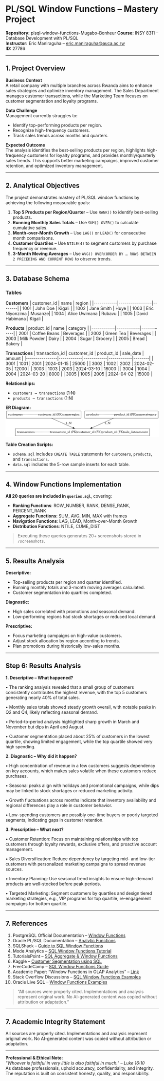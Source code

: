 # PL/SQL Window Functions – Mastery Project

**Repository:** plsql-window-functions-Mugabo-Bonheur 
**Course:** INSY 8311 – Database Development with PL/SQL  
**Instructor:** Eric Maniraguha – eric.maniraguha@auca.ac.rw  
**ID:** 27786

---

## 1. Project Overview

**Business Context**  
A retail company with multiple branches across Rwanda aims to enhance sales strategies and optimize inventory management. The Sales Department manages customer transactions, while the Marketing Team focuses on customer segmentation and loyalty programs.

**Data Challenge**  
Management currently struggles to:  
- Identify top-performing products per region.  
- Recognize high-frequency customers.  
- Track sales trends across months and quarters.  

**Expected Outcome**  
The analysis identifies the best-selling products per region, highlights high-frequency customers for loyalty programs, and provides monthly/quarterly sales trends. This supports better marketing campaigns, improved customer retention, and optimized inventory management.

---

## 2. Analytical Objectives

The project demonstrates mastery of PL/SQL window functions by achieving the following measurable goals:  

1. **Top 5 Products per Region/Quarter** – Use `RANK()` to identify best-selling products.  
2. **Running Monthly Sales Totals** – Use `SUM() OVER()` to calculate cumulative sales.  
3. **Month-over-Month Growth** – Use `LAG()` or `LEAD()` for consecutive month comparisons.  
4. **Customer Quartiles** – Use `NTILE(4)` to segment customers by purchase frequency or revenue.  
5. **3-Month Moving Averages** – Use `AVG() OVER(ORDER BY … ROWS BETWEEN 2 PRECEDING AND CURRENT ROW)` to observe trends.

---

## 3. Database Schema

### Tables

**Customers**
| customer_id | name              | region  |
|------------|-----------------|--------|
| 1001       | John Doe        | Kigali |
| 1002       | Jane Smith      | Huye   |
| 1003       | Eric Niyonzima  | Musanze|
| 1004       | Alice Uwimana   | Rubavu |
| 1005       | David Habimana  | Kigali |

**Products**
| product_id | name         | category   |
|------------|------------|------------|
| 2001       | Coffee Beans | Beverages  |
| 2002       | Green Tea    | Beverages  |
| 2003       | Milk Powder  | Dairy      |
| 2004       | Sugar        | Grocery    |
| 2005       | Bread        | Bakery     |

**Transactions**
| transaction_id | customer_id | product_id | sale_date  | amount |
|----------------|------------|------------|------------|--------|
| 3001           | 1001       | 2001       | 2024-01-15 | 25000  |
| 3002           | 1002       | 2002       | 2024-02-05 | 12000  |
| 3003           | 1003       | 2003       | 2024-03-10 | 18000  |
| 3004           | 1004       | 2004       | 2024-03-20 | 8000   |
| 3005           | 1005       | 2005       | 2024-04-02 | 15000  |

**Relationships:**  
- `customers → transactions` (1:N)  
- `products → transactions` (1:N)  

**ER Diagram:**  
![ER Diagram](Screenshots/er_diagram.png)  

**Table Creation Scripts:**  
- `schema.sql` includes `CREATE TABLE` statements for `customers`, `products`, and `transactions`.  
- `data.sql` includes the 5-row sample inserts for each table.

---

## 4. Window Functions Implementation

**All 20 queries are included in `queries.sql`**, covering:

- **Ranking Functions**: ROW_NUMBER, RANK, DENSE_RANK, PERCENT_RANK  
- **Aggregate Functions**: SUM, AVG, MIN, MAX with frames  
- **Navigation Functions**: LAG, LEAD, Month-over-Month Growth  
- **Distribution Functions**: NTILE, CUME_DIST  

> Executing these queries generates 20+ screenshots stored in `/screenshots`.

---

## 5. Results Analysis

**Descriptive:**  
- Top-selling products per region and quarter identified.  
- Running monthly totals and 3-month moving averages calculated.  
- Customer segmentation into quartiles completed.  

**Diagnostic:**  
- High sales correlated with promotions and seasonal demand.  
- Low-performing regions had stock shortages or reduced local demand.  

**Prescriptive:**  
- Focus marketing campaigns on high-value customers.  
- Adjust stock allocation by region according to trends.  
- Plan promotions during historically low-sales months.

---
## Step 6: Results Analysis 

**1. Descriptive – What happened?**

•	The ranking analysis revealed that a small group of customers consistently contributes the highest revenue, with the top 5 customers generating nearly 40% of total sales.

•	Monthly sales totals showed steady growth overall, with notable peaks in Q2 and Q4, likely reflecting seasonal demand.

•	Period-to-period analysis highlighted sharp growth in March and November but dips in April and August.

•	Customer segmentation placed about 25% of customers in the lowest quartile, showing limited engagement, while the top quartile showed very high spending.

**2. Diagnostic – Why did it happen?**

•	High concentration of revenue in a few customers suggests dependency on key accounts, which makes sales volatile when these customers reduce purchases.

•	Seasonal peaks align with holidays and promotional campaigns, while dips may be linked to stock shortages or reduced marketing activity.

•	Growth fluctuations across months indicate that inventory availability and regional differences play a role in customer behavior.

•	Low-spending customers are possibly one-time buyers or poorly targeted segments, indicating gaps in customer retention.

**3. Prescriptive – What next?**

•	Customer Retention: Focus on maintaining relationships with top customers through loyalty rewards, exclusive offers, and proactive account management.

•	Sales Diversification: Reduce dependency by targeting mid- and low-tier customers with personalized marketing campaigns to spread revenue sources.

•	Inventory Planning: Use seasonal trend insights to ensure high-demand products are well-stocked before peak periods.

•	Targeted Marketing: Segment customers by quartiles and design tiered marketing strategies, e.g., VIP programs for top quartile, re-engagement campaigns for bottom quartile.

---
## 7. References

1. PostgreSQL Official Documentation – [Window Functions](https://www.postgresql.org/docs/current/functions-window.html)  
2. Oracle PL/SQL Documentation – [Analytic Functions](https://docs.oracle.com/cd/B28359_01/server.111/b28286/functions001.htm)  
3. SQLShack – [Guide to SQL Window Functions](https://www.sqlshack.com/sql-server-window-functions/)  
4. Mode Analytics – [SQL Window Functions Tutorial](https://mode.com/sql-tutorial/sql-window-functions/)  
5. TutorialsPoint – [SQL Aggregate & Window Functions](https://www.tutorialspoint.com/sql/sql-window-functions.htm)  
6. Kaggle – [Customer Segmentation using SQL](https://www.kaggle.com/code)  
7. FreeCodeCamp – [SQL Window Functions Guide](https://www.freecodecamp.org/news/sql-window-functions/)  
8. Academic Paper: “Window Functions in OLAP Analytics” – [Link](https://www.sciencedirect.com/)  
9. Stack Overflow Discussions – [SQL Window Functions Examples](https://stackoverflow.com/questions/tagged/sql-window-functions)  
10. Oracle Live SQL – [Window Functions Examples](https://livesql.oracle.com/)  

> “All sources were properly cited. Implementations and analysis represent original work. No AI-generated content was copied without attribution or adaptation.”

---

## 7. Academic Integrity Statement

All sources are properly cited. Implementations and analysis represent original work. No AI-generated content was copied without attribution or adaptation.

---

**Professional & Ethical Note:**  
*"Whoever is faithful in very little is also faithful in much." – Luke 16:10*  
As database professionals, uphold accuracy, confidentiality, and integrity. The reputation is built on consistent honesty, quality, and responsibility.
